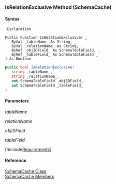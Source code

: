 ﻿### IsRelationExclusive Method (SchemaCache)

#### Syntax

```vbnet
'Declaration

Public Function IsRelationExclusive( _
   ByVal _tableName_ As String, _
   ByVal _relationName_ As String, _
   ByRef _objIDField_ As SchemaTableField, _
   ByRef _tableField_ As SchemaTableField _
) As Boolean
```

```csharp
public bool IsRelationExclusive( 
   string _tableName_,
   string _relationName_,
   out SchemaTableField _objIDField_,
   out SchemaTableField _tableField_
)
```

#### Parameters

_tableName_

_relationName_

_objIDField_

_tableField_

[!include[Requirements](../partials/requirements.md)]

#### Reference

[SchemaCache Class](fcSDK~FChoice.Foundation.Clarify.SchemaCache.md)  
[SchemaCache Members](fcSDK~FChoice.Foundation.Clarify.SchemaCache_members.md)